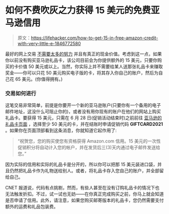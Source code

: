 # 如何不费吹灰之力获得 15 美元的免费亚马逊信用

> 原文：<https://lifehacker.com/how-to-get-15-in-free-amazon-credit-with-very-little-e-1846772580>

最好的网上交易 [不需要太多的努力](https://lifehacker.com/how-to-earn-30-in-google-pays-spring-challenge-event-1846675023) 并且有真正的现金价值。考虑到这一点，如果你以前没有购买亚马逊礼品卡，该公司目前会为你提供额外的 15 美元，只要你购买的卡价值 50 美元或以上。当然，你实际上并不需要给某人送那张礼品卡来赚取奖金——你可以只花 50 美元购买电子版的卡，将其存入你自己的账户，然后为自己花 65 美元。(你值得拥有。)



### **交易如何进行**

这笔交易非常简单，前提是你要开一个新的亚马逊账户(只要你有一个备用的电子邮件地址，这没什么可阻止你的)，或者没有用你现有的账户在他们的网站上购买礼品卡。要获得 15 美元，只需在 6 月 28 日(促销活动结束时)之前前往 [亚马逊的礼品卡页面](https://www.amazon.com/gift-cards/b?asc_campaign=InlineText&asc_refurl=https://lifehacker.com/how-to-get-15-in-free-amazon-credit-with-very-little-e-1846772580&asc_source=&ie=UTF8&node=2238192011&tag=kinjalifehackerlink-20) ，选择至少 50 美元的卡，并在结账时申请促销代码 **GIFTCARD2021** 。如果你在页面顶部看到这条消息，你就知道它起作用了:

> “祝贺您，您的购买使您有资格获得 Amazon.com 信用。15 美元的一次性促销积分将自动计入您的帐户，并在发货后三(3)天内通过电子邮件发送给您。”

因为实际的信用和实际的礼品卡是分开的，所以你可以把那 15 美元装进口袋，并且仍然把礼品卡作为礼物送给别人。或者，将礼品卡存入您自己的账户，并全部留给自己。

CNET 报道说，代码有点挑剔，然而，有些人甚至在没有订购礼品卡的情况下也无法触发折扣。不过，试一试也无妨——在你真正完成购买之前，你马上就会知道是否申请了信用。此外，请注意，如果您购买邮寄版本的礼品卡，您仍然需要支付额外的运费和礼品包装费。
